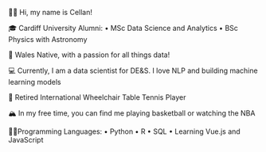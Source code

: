 👋🏻 Hi, my name is Cellan! 

🎓 Cardiff University Alumni: • MSc Data Science and Analytics • BSc Physics with Astronomy

🏴󠁧󠁢󠁷󠁬󠁳󠁿 Wales Native, with a passion for all things data!

💻 Currently, I am a data scientist for DE&S. I love NLP and building machine learning models

🏓 Retired International Wheelchair Table Tennis Player

🏔 In my free time, you can find me playing basketball or watching the NBA

🤟🏻Programming Languages: • Python • R • SQL • Learning Vue.js and JavaScript

<!---
Ce11an/Ce11an is a ✨ special ✨ repository because its `README.md` (this file) appears on your GitHub profile.
You can click the Preview link to take a look at your changes.
--->
